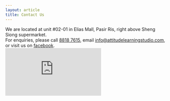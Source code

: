 ```yaml
---
layout: article
title: Contact Us
---
```


<div class="row align-items-center">
  <div class="col-lg-11 col-h-centered col-v-centered normal-text">
    We are located at unit #02-01 in Elias Mall, Pasir Ris, right above Sheng Siong supermarket.
  </div>
</div>

<div class="row">
  <div class="col-lg-11 col-h-centered normal-text">
    For enquiries, please call <a href="tel: +6588187615">8818 7615</a>,
    email <a href="mailto: info@attitudelearningstudio.com">info@attitudelearningstudio.com</a>, or
    visit us on <a href="https://www.facebook.com/AttitudeLearningStudio/" target="_blank">facebook</a>.
  </div>
</div>

<div class="row align-items-center">
  <div class="col col-h-centered col-v-centered normal-text">
    <div class="google-maps">
      <iframe src="https://www.google.com/maps/embed?pb=!1m18!1m12!1m3!1d3988.664653992929!2d103.94003641475415!3d1.3778807989950785!2m3!1f0!2f0!3f0!3m2!1i1024!2i768!4f13.1!3m3!1m2!1s0x31da3dbea22df891%3A0xbd7b3d77071b0dff!2s623+Elias+Rd%2C+Singapore+510623!5e0!3m2!1sen!2sjp!4v1557571936592!5m2!1sen!2sjp"
              frameborder="0" allowfullscreen>
      </iframe>
    </div>
  </div>
</div>